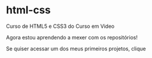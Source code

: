 # html-css
 Curso de HTML5 e CSS3 do Curso em Video

Agora estou aprendendo a mexer com os repositórios!

Se quiser acessar um dos meus primeiros projetos, clique <a href="https://mykealmeida.github.io/html-css/m%C3%B3dulo%202/desafios/desafio10/android.html" target="_blank">